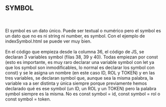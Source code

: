 <h2>SYMBOL</h2>
<br>
<br>
El symbol es un dato único. Puede ser textual o numérico pero el symbol es un dato que no es ni string ni number, es symbol. Con el ejemplo de indexSymbol.html se puede ver muy bien.
<br>
<br>
En el código que empieza desde la columna 36, el código de JS, se declaran 3 variables symbol (filas 38, 39 y 40). Todas empiezan por const (esto es importante, es muy raro declarar una variable symbol con let ya que los symbol son inmodificables, lo normal es declarar los symbol con const) y se le asigna un nombre (en este caso ID, ROL y TOKEN) y en las tres variables, se declaran symbol que, aunque sea la misma palabra, la variable va a ser distinta y única siempre porque previamente hemos declarado qué es ese symbol (un ID, un ROL y un TOKEN) pero la palabra symbol siempre es la misma. No es const symbol = id, const symbol = rol o const symbol = token. 
